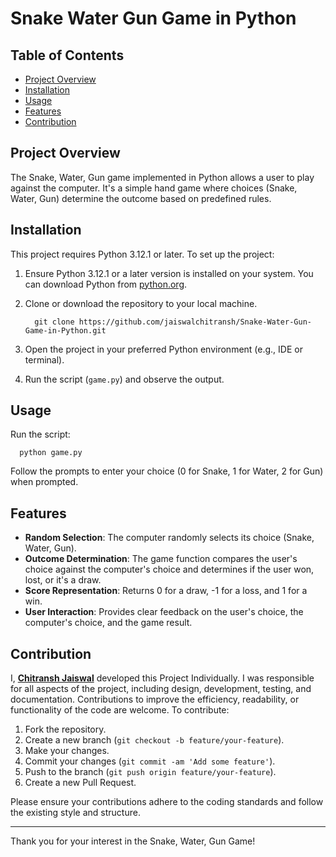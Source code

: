 # Snake Water Gun Game in Python

## Table of Contents
- [Project Overview](#project-overview)
- [Installation](#installation)
- [Usage](#usage)
- [Features](#features)
- [Contribution](#contribution)


## Project Overview
The Snake, Water, Gun game implemented in Python allows a user to play against the computer. It's a simple hand game where choices (Snake, Water, Gun) determine the outcome based on predefined rules.


## Installation
This project requires Python 3.12.1 or later.
To set up the project:
1. Ensure Python 3.12.1 or a later version is installed on your system. You can download Python from [python.org](https://www.python.org/downloads/).
2. Clone or download the repository to your local machine.

         git clone https://github.com/jaiswalchitransh/Snake-Water-Gun-Game-in-Python.git

3. Open the project in your preferred Python environment (e.g., IDE or terminal).
4. Run the script (`game.py`) and observe the output.


## Usage
Run the script:

      python game.py
  
Follow the prompts to enter your choice (0 for Snake, 1 for Water, 2 for Gun) when prompted.


## Features
- **Random Selection**: The computer randomly selects its choice (Snake, Water, Gun).
- **Outcome Determination**: The game function compares the user's choice against the computer's choice and determines if the user won, lost, or it's a draw.
- **Score Representation**: Returns 0 for a draw, -1 for a loss, and 1 for a win.
- **User Interaction**: Provides clear feedback on the user's choice, the computer's choice, and the game result.


## Contribution
I, **[Chitransh Jaiswal](https://www.linkedin.com/in/jaiswalchitransh/)** developed this Project Individually. I was responsible for all aspects of the project, including design, development, testing, and documentation.
Contributions to improve the efficiency, readability, or functionality of the code are welcome. To contribute:
1. Fork the repository.
2. Create a new branch (`git checkout -b feature/your-feature`).
3. Make your changes.
4. Commit your changes (`git commit -am 'Add some feature'`).
5. Push to the branch (`git push origin feature/your-feature`).
6. Create a new Pull Request.

Please ensure your contributions adhere to the coding standards and follow the existing style and structure.

---

Thank you for your interest in the Snake, Water, Gun Game!
